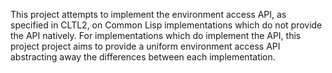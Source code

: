 This project attempts to implement the environment access API, as
specified in CLTL2, on Common Lisp implementations which do not
provide the API natively. For implementations which do implement the
API, this project project aims to provide a uniform environment access
API abstracting away the differences between each implementation.
